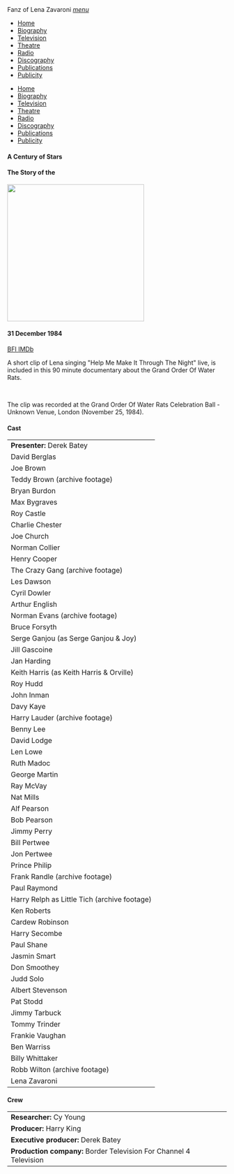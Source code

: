 <!DOCTYPE html>
<html>
<head>
<!--  Enabled DNS prefetching  -->
<meta http-equiv="x-dns-prefetch-control" content="on">

<!-- Meta Tags properties  -->
<meta property="og:title" content="A Century of Stars: The Story of the Grand Order of Water Rats"/>
<meta property="og:description" content="A short clip of Lena singing &quot;Help Me Make It Through The Night&quot; live, is included in this 90 minute documentary about the Grand Order Of Water Rats.">
<meta property="og:image" content="https://fanzoflenazavaroni.github.io/images/Channel4/Grand%20Order%20of%20Water%20Rats.png"/>

<!-- Meta Tags names  -->
<meta name="description" content="A short clip of Lena singing &quot;Help Me Make It Through The Night&quot; live, is included in this 90 minute documentary about the Grand Order Of Water Rats.">
<meta name="image" content="https://fanzoflenazavaroni.github.io/images/Channel4/Grand%20Order%20of%20Water%20Rats.png"/>

<meta name="viewport" content="width=device-width, initial-scale=1" />

<!-- Twitter Card Meta Tags  -->
<meta name="twitter:card" content="summary" />

<meta http-equiv="Content-Type" content="text/html; charset=UTF-8" />

<!-- CSS-->
<link rel="stylesheet" href="https://cdnjs.cloudflare.com/ajax/libs/font-awesome/4.7.0/css/font-awesome.min.css" />
<link href="https://fonts.googleapis.com/icon?family=Material+Icons" rel="stylesheet" />
<link href="/materialize/css/materialize.min.css" type="text/css" rel="stylesheet" media="screen" />
<link href="/materialize/css/style.css" type="text/css" rel="stylesheet" media="screen" />

<title>A Century of Stars: The Story of the Grand Order of Water Rats</title>
</head>

<body>
<div class="navbar-fixed">
<nav>
<div class="nav-wrapper">
<a class="brand-logo truncate">Fanz of Lena Zavaroni</a>
<a href="#" data-target="mobile-demo" class="sidenav-trigger"><i class="material-icons">menu</i></a>
<ul class="right hide-on-med-and-down">
<li><a href="/"><i class="fa fa-home"></i> Home</a></li>
<li><a href="/biography/biography.html"><i class="fa fa-female"></i> Biography</a></li>
<li class="active"><a href="/television/television.html"><i class="fa fa-television"></i> Television</a></li>
<li><a href="/theatre/theatre.html"><i class="fa fa-institution"></i> Theatre</a></li>
<li><a href="/radio/radio.html"><i class="fa fa-microphone"></i> Radio</a></li>
<li><a href="/discography/discography.html"><i class="fa fa-music"></i> Discography</a></li>
<li><a href="/publications/publications.html"><i class="fa fa-newspaper-o"></i> Publications</a></li>
<li><a href="/publicity/publicity.html"><i class="fa fa-photo"></i> Publicity</a></li>

</ul>
</div>
</nav>
</div>

<ul class="sidenav" id="mobile-demo">
<li><a href="/"><i class="fa fa-home"></i> Home</a></li>
<li><a href="/biography/biography.html"><i class="fa fa-female"></i> Biography</a></li>
<li class="active"><a href="/television/television.html"><i class="fa fa-television"></i> Television</a></li>
<li><a href="/theatre/theatre.html"><i class="fa fa-institution"></i> Theatre</a></li>
<li><a href="/radio/radio.html"><i class="fa fa-microphone"></i> Radio</a></li>
<li><a href="/discography/discography.html"><i class="fa fa-music"></i> Discography</a></li>
<li><a href="/publications/publications.html"><i class="fa fa-newspaper-o"></i> Publications</a></li>
<li><a href="/publicity/publicity.html"><i class="fa fa-photo"></i> Publicity</a></li>

</ul>

<main class="Main-Default">
<article>
<div class="row">
<div class="col s12 m4 offset-m2 l3 offset-l3">
<div class="card large">
<div class="card-content flow-text center">
<h4><i class="fa fa-info"></i> A Century of Stars</h4>
<h4>The Story of the</h4>
<div class="card-image">
<a href="http://www.gowr.net/"><img class="responsive-img" src="/images/Channel4/Grand%20Order%20of%20Water%20Rats.png" style="margin:0 auto; width:314px;"></a>
</div>
<h4>31 December 1984</h4>
</div>
<div class="card-action flow-text center">
<a href="http://www.bfi.org.uk/films-tv-people/4ce2b6fe24c3b">BFI <sup><small><i class="fa fa-external-link"></i></small></sup></a>
<a href="http://www.imdb.com/title/tt2153789">IMDb <sup><small><i class="fa fa-external-link"></i></small></sup></a>
</div></div></div>

<div class="col s12 m4 l3">
<div class="card large">
<div class="card-content flow-text">
<p>A short clip of Lena singing &quot;Help Me Make It Through The Night&quot; live, is included in this 90 minute documentary about the Grand Order Of Water Rats.</p>
<br/>
<p>The clip was recorded at the Grand Order Of Water Rats Celebration Ball - Unknown Venue, London (November 25, 1984).</p>
</div></div></div></div>

<div class="row">
<div class="col s12 m8 offset-m2 l6 offset-l3">
<div class="card">
<div class="card-content flow-text">
<h4><i class="fa fa-info"></i> Cast</h4>
<table class="flow-text striped" style="table-layout:fixed;">
<tbody>
<tr><td><b>Presenter:</b> Derek Batey</td></tr>
<tr><td>David Berglas</td></tr>
<tr><td>Joe Brown</td></tr>
<tr><td>Teddy Brown (archive footage)</td></tr>
<tr><td>Bryan Burdon</td></tr>
<tr><td>Max Bygraves</td></tr>
<tr><td>Roy Castle</td></tr>
<tr><td>Charlie Chester</td></tr>
<tr><td>Joe Church</td></tr>
<tr><td>Norman Collier</td></tr>
<tr><td>Henry Cooper</td></tr>
<tr><td>The Crazy Gang (archive footage)</td></tr>
<tr><td>Les Dawson</td></tr>
<tr><td>Cyril Dowler</td></tr>
<tr><td>Arthur English</td></tr>
<tr><td>Norman Evans (archive footage)</td></tr>
<tr><td>Bruce Forsyth</td></tr>
<tr><td>Serge Ganjou (as Serge Ganjou &amp; Joy)</td></tr>
<tr><td>Jill Gascoine</td></tr>
<tr><td>Jan Harding</td></tr>
<tr><td>Keith Harris (as Keith Harris &amp; Orville)</td></tr>
<tr><td>Roy Hudd</td></tr>
<tr><td>John Inman</td></tr>
<tr><td>Davy Kaye</td></tr>
<tr><td>Harry Lauder (archive footage)</td></tr>
<tr><td>Benny Lee</td></tr>
<tr><td>David Lodge</td></tr>
<tr><td>Len Lowe</td></tr>
<tr><td>Ruth Madoc</td></tr>
<tr><td>George Martin</td></tr>
<tr><td>Ray McVay</td></tr>
<tr><td>Nat Mills</td></tr>
<tr><td>Alf Pearson</td></tr>
<tr><td>Bob Pearson</td></tr>
<tr><td>Jimmy Perry</td></tr>
<tr><td>Bill Pertwee</td></tr>
<tr><td>Jon Pertwee</td></tr>
<tr><td>Prince Philip</td></tr>
<tr><td>Frank Randle (archive footage)</td></tr>
<tr><td>Paul Raymond</td></tr>
<tr><td>Harry Relph as Little Tich (archive footage)</td></tr>
<tr><td>Ken Roberts</td></tr>
<tr><td>Cardew Robinson</td></tr>
<tr><td>Harry Secombe</td></tr>
<tr><td>Paul Shane</td></tr>
<tr><td>Jasmin Smart</td></tr>
<tr><td>Don Smoothey</td></tr>
<tr><td>Judd Solo</td></tr>
<tr><td>Albert Stevenson</td></tr>
<tr><td>Pat Stodd</td></tr>
<tr><td>Jimmy Tarbuck</td></tr>
<tr><td>Tommy Trinder</td></tr>
<tr><td>Frankie Vaughan</td></tr>
<tr><td>Ben Warriss</td></tr>
<tr><td>Billy Whittaker</td></tr>
<tr><td>Robb Wilton (archive footage)</td></tr>
<tr><td>Lena Zavaroni</td></tr>
</tbody>
</table>
</div></div></div></div>

<div class="row">
<div class="col s12 m8 offset-m2 l6 offset-l3">
<div class="card">
<div class="card-content flow-text">
<h4><i class="fa fa-info"></i> Crew</h4>
<table class="flow-text striped" style="table-layout:fixed;">
<tbody>
<tr>
<td><b>Researcher:</b> Cy Young</td>
</tr>
<tr>
<td><b>Producer:</b> Harry King</td>
</tr>
<tr>
<td><b>Executive producer:</b> Derek Batey</td>
</tr>
<tr>
<td><b>Production company:</b> Border Television For Channel 4 Television</td>
</tr>
</tbody>
</table>
</div></div></div></div>
</article>
</main>
<!-- Scripts -->
<script src="https://code.jquery.com/jquery-2.1.1.min.js"></script>
<script src="/materialize/js/materialize.min.js"></script>
<script src="/materialize/js/init.js"></script>
</body>
</html>
